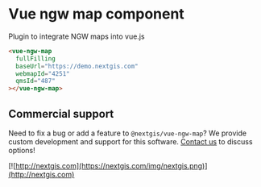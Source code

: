 # Vue ngw map component

Plugin to integrate NGW maps into vue.js

```html
<vue-ngw-map
  fullFilling
  baseUrl="https://demo.nextgis.com"
  webmapId="4251"
  qmsId="487"
></vue-ngw-map>
```

## Commercial support

Need to fix a bug or add a feature to `@nextgis/vue-ngw-map`? We provide custom development and support for this software. [Contact us](http://nextgis.com/contact/) to discuss options!

[![http://nextgis.com](https://nextgis.com/img/nextgis.png)](http://nextgis.com)
